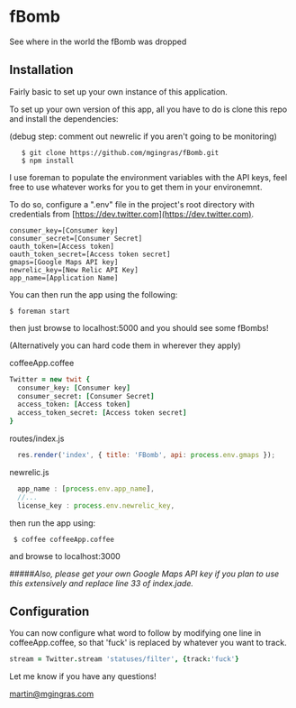 fBomb
=====

See where in the world the fBomb was dropped

Installation
-----

Fairly basic to set up your own instance of this application.

To set up your own version of this app, all you have to do is clone this repo and install the dependencies:

(debug step: comment out newrelic if you aren't going to be monitoring)

```shell
   $ git clone https://github.com/mgingras/fBomb.git
   $ npm install
```

I use foreman to populate the environment variables with the API keys, feel free to use whatever works for you to get them in your environemnt.

To do so, configure a ".env" file in the project's root directory with credentials from [https://dev.twitter.com](https://dev.twitter.com).

```env
consumer_key=[Consumer key]
consumer_secret=[Consumer Secret]
oauth_token=[Access token]
oauth_token_secret=[Access token secret]
gmaps=[Google Maps API key]
newrelic_key=[New Relic API Key]
app_name=[Application Name]
```



You can then run the app using the following:

``` $ foreman start ``` 

then just browse to localhost:5000 and you should see some fBombs!


(Alternatively you can hard code them in wherever they apply)

coffeeApp.coffee
 
```coffee
Twitter = new twit {
  consumer_key: [Consumer key]
  consumer_secret: [Consumer Secret]
  access_token: [Access token]
  access_token_secret: [Access token secret]
}
```
routes/index.js
```js
  res.render('index', { title: 'FBomb', api: process.env.gmaps });
````
newrelic.js
```js
  app_name : [process.env.app_name],
  //...
  license_key : process.env.newrelic_key,
````

then run the app using:

``` $ coffee coffeeApp.coffee```

and browse to localhost:3000


#####*Also, please get your own Google Maps API key if you plan to use this extensively and replace line 33 of index.jade.*

Configuration
----------

You can now configure what word to follow by modifying one line in coffeeApp.coffee, so that 'fuck' is replaced by whatever you want to track.

```coffee
stream = Twitter.stream 'statuses/filter', {track:'fuck'}
```

Let me know if you have any questions!

<martin@mgingras.com>
